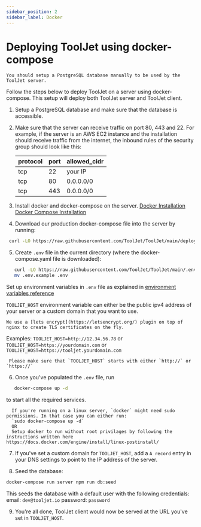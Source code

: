 ```yaml
---
sidebar_position: 2
sidebar_label: Docker
---
```


# Deploying ToolJet using docker-compose

```info
You should setup a PostgreSQL database manually to be used by the ToolJet server.
```

Follow the steps below to deploy ToolJet on a server using docker-compose. This setup will deploy both ToolJet server and ToolJet client.

1. Setup a PostgreSQL database and make sure that the database is accessible.

2. Make sure that the server can receive traffic on port 80, 443 and 22.
For example, if the server is an AWS EC2 instance and the installation should receive traffic from the internet, the inbound rules of the security group should look like this:

   protocol| port     | allowed_cidr|
   ----| -----------  | ----------- |
   tcp | 22           | your IP |
   tcp | 80           | 0.0.0.0/0 |
   tcp | 443          | 0.0.0.0/0   |

3. Install docker and docker-compose on the server.
[Docker Installation](https://docs.docker.com/engine/install/)
[Docker Compose Installation](https://docs.docker.com/compose/install/)

4. Download our production docker-compose file into the server by running:
  ```bash
   curl -LO https://raw.githubusercontent.com/ToolJet/ToolJet/main/deploy/docker/docker-compose.yaml
  ```

5. Create `.env` file in the current directory (where the docker-compose.yaml file is downloaded):

  ```bash
     curl -LO https://raw.githubusercontent.com/ToolJet/ToolJet/main/.env.example
     mv .env.example .env
  ```

  Set up environment variables in `.env` file as explained in [environment variables reference](/docs/deployment/env-vars)


  `TOOLJET_HOST` environment variable can either be the public ipv4 address of your server or a custom domain that you want to use.

  ```info
  We use a [lets encrypt](https://letsencrypt.org/) plugin on top of nginx to create TLS certificates on the fly.
  ```

  Examples:
  `TOOLJET_HOST=http://12.34.56.78` or
  `TOOLJET_HOST=https://yourdomain.com` or
  `TOOLJET_HOST=https://tooljet.yourdomain.com`

  ```info
   Please make sure that `TOOLJET_HOST` starts with either `http://` or `https://`
  ```

6. Once you've populated the `.env` file, run

  ```bash
     docker-compose up -d
  ```
  to start all the required services.

  ```info
    If you're running on a linux server, `docker` might need sudo permissions. In that case you can either run:
    `sudo docker-compose up -d`
    OR
    Setup docker to run without root privilages by following the instructions written here https://docs.docker.com/engine/install/linux-postinstall/
  ```

7. If you've set a custom domain for `TOOLJET_HOST`, add a `A record` entry in your DNS settings to point to the IP address of the server.


8.  Seed the database:
  ```bash
  docker-compose run server npm run db:seed
  ```
  This seeds the database with a default user with the following credentials:
    email: `dev@tooljet.io`
    password: `password`


9.  You're all done, ToolJet client would now be served at the URL you've set in `TOOLJET_HOST`.
